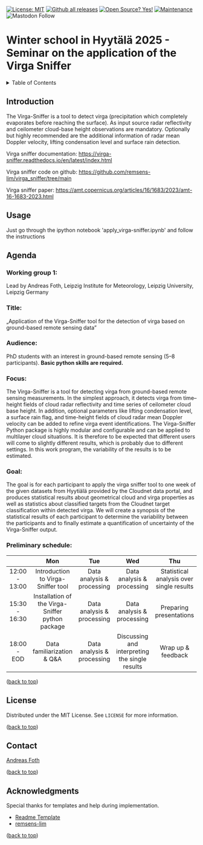 <a name="top"></a>

<!--[![Python package](https://github.com/remsens-lim/pyMakeRetrieval/actions/workflows/python-package.yml/badge.svg)](https://github.com/remsens-lim/pyMakeRetrieval/actions/workflows/python-package.yml) -->
<!--[![Pylint](https://github.com/remsens-lim/pyMakeRetrieval/actions/workflows/pylint.yml/badge.svg)](https://github.com/remsens-lim/pyMakeRetrieval/actions/workflows/pylint.yml) -->
<!--[![DOI](https://zenodo.org/badge/DOI/10.5281/zenodo.10014291.svg)](https://doi.org/10.5281/zenodo.10014291) -->
[![License: MIT](https://img.shields.io/badge/License-MIT-yellow.svg)](https://opensource.org/licenses/MIT)
[![Github all releases](https://img.shields.io/github/downloads/Naereen/StrapDown.js/total.svg)](https://github.com/WillyWallace/winter_school_HYT_2025/releases/)
[![Open Source? Yes!](https://badgen.net/badge/Open%20Source%20%3F/Yes%21/blue?icon=github)](https://github.com/Naereen/badges/)
[![Maintenance](https://img.shields.io/badge/Maintained%3F-yes-green.svg)](https://github.com/WillyWallace/winter_school_HYT_2025/graphs/commit-activity)
![Mastodon Follow](https://img.shields.io/mastodon/follow/109461236453474330?domain=https%3A%2F%2Fmeteo.social&logoColor=%230066cc&style=social)

# Winter school in Hyytälä 2025 - Seminar on the application of the Virga Sniffer

<!-- TABLE OF CONTENTS -->
<details>
  <summary>Table of Contents</summary>
  <ol>
    <li><a href="#Introduction">Introduction</a></li>
    <!-- <li><a href="#Installation">Installation</a></li>    <!-- <li><a href="#contributing">Contributing</a></li> -->
    <li><a href="#Usage">Usage</a></li>
    <li><a href="#agenda">Agenda</a></li>
    <!-- <li><a href="#contributing">Contributing</a></li> -->
    <li><a href="#license">License</a></li>
    <li><a href="#contact">Contact</a></li>
    <li><a href="#acknowledgments">Acknowledgments</a></li>
  </ol>
</details>

## Introduction

The Virga-Sniffer is a tool to detect virga (precipitation which completely evaporates before reaching the surface). As input source radar reflectivity and ceilometer cloud-base height observations are mandatory. Optionally but highly recommended are the additional information of radar mean Doppler velocity, lifting condensation level and surface rain detection.

Virga sniffer documentation: https://virga-sniffer.readthedocs.io/en/latest/index.html

Virga sniffer code on github: https://github.com/remsens-lim/virga_sniffer/tree/main

Virga sniffer paper: https://amt.copernicus.org/articles/16/1683/2023/amt-16-1683-2023.html

<!-- USAGE -->
## Usage

Just go through the ipython notebook 'apply_virga-sniffer.ipynb' and follow the instructions

<!-- agenda -->
## Agenda

### Working group 1:
Lead by Andreas Foth, Leipzig Institute for Meteorology, Leipzig University, Leipzig Germany
### Title:
„Application of the Virga-Sniffer tool for the detection of virga based on ground-based remote sensing data”

### Audience:
PhD students with an interest in ground-based remote sensing (5–8 participants). **Basic python skills are required.**

### Focus:
The Virga-Sniffer is a tool for detecting virga from ground-based remote sensing measurements. In the simplest approach, it detects virga from time–height fields of cloud radar reflectivity and time series of ceilometer cloud base height. In addition, optional parameters like lifting condensation level, a surface rain flag, and time-height fields of cloud radar mean Doppler velocity can be added to refine virga event identifications. The Virga-Sniffer Python package is highly modular and configurable and can be applied to multilayer cloud situations. It is therefore to be expected that different users will come to slightly different results, which is probably due to different settings. In this work program, the variability of the results is to be estimated.

### Goal:
The goal is for each participant to apply the virga sniffer tool to one week of the given datasets from Hyytiälä provided by the Cloudnet data portal, and produces statistical results about geometrical cloud and virga properties as well as statistics about classified targets from the Cloudnet target classification within detected virga. We will create a synopsis of the statistical results of each participant to determine the variability between the participants and to finally estimate a quantification of uncertainty of the Virga-Sniffer output.

### Preliminary schedule:

|          |   Mon             |   Tue           | Wed             |  Thu           |  Fri            |
|:--------:|:-----------------:|:---------------:|:---------------:|:--------------:|:---------------:|
| 12:00<br>-<br>13:00 | Introduction to Virga-Sniffer tool  | Data analysis & processing | Data analysis & processing | Statistical analysis over single results |  |
| 15:30<br>-<br>16:30 | Installation of the Virga-Sniffer python package  | Data analysis & processing | Data analysis & processing | Preparing presentations | Presentation of single results and discussion |
| 18:00<br>-<br>EOD | Data familiarization & Q&A  | Data analysis & processing | Discussing and interpreting the single results | Wrap up & feedback |  |

<p text-align="right">(<a href="#top">back to top</a>)</p>

<!-- LICENSE -->
## License

Distributed under the MIT License. See `LICENSE` for more information.

<p text-align="right">(<a href="#top">back to top</a>)</p>

<!-- CONTACT -->
## Contact

[Andreas Foth](https://www.uni-leipzig.de/personenprofil/mitarbeiter/dr-andreas-foth)


<p text-align="right">(<a href="#top">back to top</a>)</p>

<!-- ACKNOWLEDGMENTS -->
## Acknowledgments

Special thanks for templates and help during implementation.

* [Readme Template](https://github.com/othneildrew/Best-README-Template)
* [remsens-lim](https://github.com/remsens-lim/virga_sniffer)

<p text-align="right">(<a href="#top">back to top</a>)</p>

